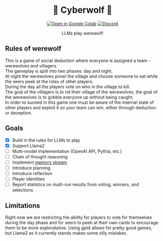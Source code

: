 <div align="center">

<h1> 🦾 Cyberwolf 🐺 </h1>

[![Open in Google Colab](https://img.shields.io/badge/open_in_colab-red)](https://colab.research.google.com/github/biomemetic-ai/cyberwolf/blob/main/cyberwolf.ipynb)
[![Discord](https://img.shields.io/badge/discord-7289da)](https://discord.gg/Uw3QRj5RMm)

LLMs play werewolf! 

</div>


## Rules of werewolf
This is a game of social deduction where everyone is assigned a team - werewolves and villagers.  
The gameplay is split into two phases: day and night.  
At night the werewolves prowl the village and choose someone to eat while the seers peek at the roles of other players.  
During the day all the players vote on who in the village to kill.  
The goal of the villagers is to rid their village of the werewolves, the goal of the werewolves is to gobble everyone up without being caught.  
In order to suceed in this game one must be aware of the internal state of other players and exploit it so your team can win, either through deduction or deception. 


## Goals
- [x] Build in the rules for LLMs to play  
- [x] Support Llama2
- [ ] Multi-model implementation (OpenAI API, Pythia, etc.) 
- [ ] Chain of thought reasoning 
- [ ] Implement [memory stream](https://arxiv.org/pdf/2304.03442.pdf)
- [ ] Introduce planning 
- [ ] Introduce reflection
- [ ] Player identities
- [ ] Report statistics on multi-run results from voting, winners, and selections

## Limitations
Right now we are restricting the ability for players to vote for themselves during the day phase and for seers to peek at their own cards to encourage them to be more exploratative. Using gpt4 allows for pretty good games, but Llama2 as it currently stands makes some silly mistakes.
